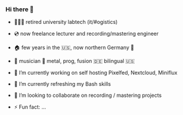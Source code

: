 ### Hi there 👋

- 🧑🏼‍💻 retired university labtech (it/#ogistics) 
- 💿 now freelance lecturer and recording/mastering engineer 
- 🏠 few years in the 🇺🇸, now northern Germany 🌊
- 🎸 musician 🤘 metal, prog, fusion 🇩🇪 bilingual 🇺🇸

- 🔭 I’m currently working on self hosting Pixelfed, Nextcloud, Miniflux
- 🌱 I’m currently refreshing my Bash skills
- 👯 I’m looking to collaborate on recording / mastering projects
- ⚡ Fun fact: ...

